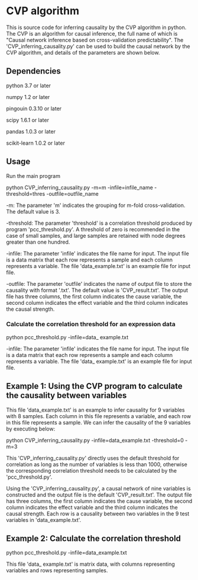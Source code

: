 # CVP algorithm
 This is source code for inferring causality by the CVP algorithm in python. The CVP is an algorithm for causal inference, the full name of which is "Causal network inference based on cross-validation predictability".
The 'CVP_inferring_causality.py' can be used to build the causal network by the CVP algorithm, and details of the parameters are shown below.
## Dependencies

python 3.7 or later 

numpy 1.2 or later 

pingouin 0.3.10 or later 

scipy 1.6.1 or later 

pandas 1.0.3 or later 

scikit-learn 1.0.2 or later

## Usage
Run the main program

python CVP_inferring_causality.py -m=m -infile=infile_name -threshold=thres -outfile=outfile_name

-m: The parameter 'm' indicates the grouping for m-fold cross-validation. The default value is 3.

-threshold: The parameter 'threshold' is a correlation threshold produced by program 'pcc_threshold.py'. A threshold of zero is recommended in the case of small samples, and large samples are retained with node degrees greater than one hundred.

-infile: The parameter 'infile' indicates the file name for input. The input file is a data matrix that each row represents a sample and each column represents a variable. The file 'data_example.txt' is an example file for input file.

-outfile: The parameter 'outfile' indicates the name of output file to store the causality with format '.txt'. The default value is 'CVP_result.txt'. The output file has three columns, the first column indicates the cause variable, the second column indicates the effect variable and the third column indicates the causal strength.

### Calculate the correlation threshold for an expression data

python pcc_threshold.py -infile=data_ example.txt 

-infile: The parameter 'infile' indicates the file name for input. The input file is a data matrix that each row represents a sample and each column represents a variable. The file 'data_ example.txt' is an example file for input file.

## Example 1: Using the CVP program to calculate the causality between variables

This file 'data_example.txt' is an example to infer causality for 9 variables with 8 samples. Each column in this file represents a variable, and each row in this file represents a sample. We can infer the causality of the 9 variables by executing below:

python CVP_inferring_causality.py -infile=data_example.txt -threshold=0 -m=3 

This 'CVP_inferring_causality.py' directly uses the default threshold for correlation as long as the number of variables is less than 1000, otherwise the corresponding correlation threshold needs to be calculated by the 'pcc_threshold.py'.

Using the 'CVP_inferring_causality.py', a causal network of nine variables is constructed and the output file is the default 'CVP_result.txt'. The output file has three columns, the first column indicates the cause variable, the second column indicates the effect variable and the third column indicates the causal strength. Each row is a causality between two variables in the 9 test variables in 'data_example.txt'.

## Example 2: Calculate the correlation threshold

python pcc_threshold.py -infile=data_example.txt 

This file 'data_ example.txt' is matrix data, with columns representing variables and rows representing samples. 

